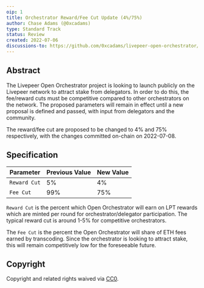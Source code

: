 ```yaml
---
oip: 1
title: Orchestrator Reward/Fee Cut Update (4%/75%)
author: Chase Adams (@0xcadams)
type: Standard Track
status: Review
created: 2022-07-06
discussions-to: https://github.com/0xcadams/livepeer-open-orchestrator/issues/9
---
```


## Abstract

The Livepeer Open Orchestrator project is looking to launch publicly on the Livepeer network to attract stake from delegators. In order to do this, the fee/reward cuts must be competitive compared to other orchestrators on the network. The proposed parameters will remain in effect until a new proposal is defined and passed, with input from delegators and the community.

The reward/fee cut are proposed to be changed to 4% and 75% respectively, with the changes committed on-chain on 2022-07-08.

## Specification

| Parameter    | Previous Value | New Value |
| ------------ | -------------- | --------- |
| `Reward Cut` | 5%             | 4%        |
| `Fee Cut`    | 99%            | 75%       |

`Reward Cut` is the percent which Open Orchestrator will earn on LPT rewards which are minted per round for orchestrator/delegator participation. The typical reward cut is around 1-5% for competitive orchestrators.

The `Fee Cut` is the percent the Open Orchestrator will share of ETH fees earned by transcoding. Since the orchestrator is looking to attract stake, this will remain competitively low for the foreseeable future.

## Copyright

Copyright and related rights waived via [CC0](https://creativecommons.org/publicdomain/zero/1.0/).
